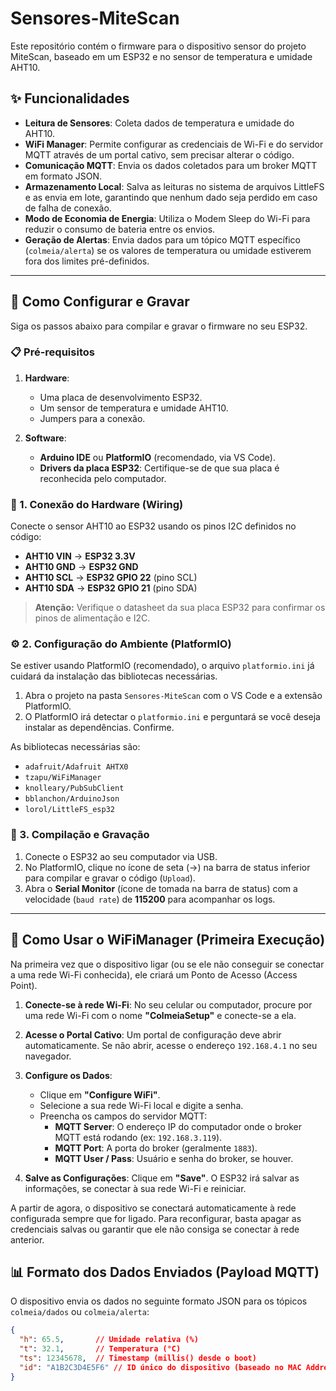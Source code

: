 # Sensores-MiteScan

Este repositório contém o firmware para o dispositivo sensor do projeto MiteScan, baseado em um ESP32 e no sensor de temperatura e umidade AHT10.

## ✨ Funcionalidades

- **Leitura de Sensores**: Coleta dados de temperatura e umidade do AHT10.
- **WiFi Manager**: Permite configurar as credenciais de Wi-Fi e do servidor MQTT através de um portal cativo, sem precisar alterar o código.
- **Comunicação MQTT**: Envia os dados coletados para um broker MQTT em formato JSON.
- **Armazenamento Local**: Salva as leituras no sistema de arquivos LittleFS e as envia em lote, garantindo que nenhum dado seja perdido em caso de falha de conexão.
- **Modo de Economia de Energia**: Utiliza o Modem Sleep do Wi-Fi para reduzir o consumo de bateria entre os envios.
- **Geração de Alertas**: Envia dados para um tópico MQTT específico (`colmeia/alerta`) se os valores de temperatura ou umidade estiverem fora dos limites pré-definidos.

---

## 🚀 Como Configurar e Gravar

Siga os passos abaixo para compilar e gravar o firmware no seu ESP32.

### 📋 Pré-requisitos

1.  **Hardware**:
    - Uma placa de desenvolvimento ESP32.
    - Um sensor de temperatura e umidade AHT10.
    - Jumpers para a conexão.

2.  **Software**:
    - **Arduino IDE** ou **PlatformIO** (recomendado, via VS Code).
    - **Drivers da placa ESP32**: Certifique-se de que sua placa é reconhecida pelo computador.

### 🔌 1. Conexão do Hardware (Wiring)

Conecte o sensor AHT10 ao ESP32 usando os pinos I2C definidos no código:

- **AHT10 VIN** → **ESP32 3.3V**
- **AHT10 GND** → **ESP32 GND**
- **AHT10 SCL** → **ESP32 GPIO 22** (pino SCL)
- **AHT10 SDA** → **ESP32 GPIO 21** (pino SDA)

> **Atenção:** Verifique o datasheet da sua placa ESP32 para confirmar os pinos de alimentação e I2C.

### ⚙️ 2. Configuração do Ambiente (PlatformIO)

Se estiver usando PlatformIO (recomendado), o arquivo `platformio.ini` já cuidará da instalação das bibliotecas necessárias.

1.  Abra o projeto na pasta `Sensores-MiteScan` com o VS Code e a extensão PlatformIO.
2.  O PlatformIO irá detectar o `platformio.ini` e perguntará se você deseja instalar as dependências. Confirme.

As bibliotecas necessárias são:
- `adafruit/Adafruit AHTX0`
- `tzapu/WiFiManager`
- `knolleary/PubSubClient`
- `bblanchon/ArduinoJson`
- `lorol/LittleFS_esp32`

### 💾 3. Compilação e Gravação

1.  Conecte o ESP32 ao seu computador via USB.
2.  No PlatformIO, clique no ícone de seta (→) na barra de status inferior para compilar e gravar o código (`Upload`).
3.  Abra o **Serial Monitor** (ícone de tomada na barra de status) com a velocidade (`baud rate`) de **115200** para acompanhar os logs.

---

## 📶 Como Usar o WiFiManager (Primeira Execução)

Na primeira vez que o dispositivo ligar (ou se ele não conseguir se conectar a uma rede Wi-Fi conhecida), ele criará um Ponto de Acesso (Access Point).

1.  **Conecte-se à rede Wi-Fi**: No seu celular ou computador, procure por uma rede Wi-Fi com o nome **"ColmeiaSetup"** e conecte-se a ela.

2.  **Acesse o Portal Cativo**: Um portal de configuração deve abrir automaticamente. Se não abrir, acesse o endereço `192.168.4.1` no seu navegador.

3.  **Configure os Dados**:
    - Clique em **"Configure WiFi"**.
    - Selecione a sua rede Wi-Fi local e digite a senha.
    - Preencha os campos do servidor MQTT:
        - **MQTT Server**: O endereço IP do computador onde o broker MQTT está rodando (ex: `192.168.3.119`).
        - **MQTT Port**: A porta do broker (geralmente `1883`).
        - **MQTT User / Pass**: Usuário e senha do broker, se houver.

4.  **Salve as Configurações**: Clique em **"Save"**. O ESP32 irá salvar as informações, se conectar à sua rede Wi-Fi e reiniciar.

A partir de agora, o dispositivo se conectará automaticamente à rede configurada sempre que for ligado. Para reconfigurar, basta apagar as credenciais salvas ou garantir que ele não consiga se conectar à rede anterior.

## 📊 Formato dos Dados Enviados (Payload MQTT)

O dispositivo envia os dados no seguinte formato JSON para os tópicos `colmeia/dados` ou `colmeia/alerta`:

```json
{
  "h": 65.5,       // Umidade relativa (%)
  "t": 32.1,       // Temperatura (°C)
  "ts": 12345678,  // Timestamp (millis() desde o boot)
  "id": "A1B2C3D4E5F6" // ID único do dispositivo (baseado no MAC Address)
}
```